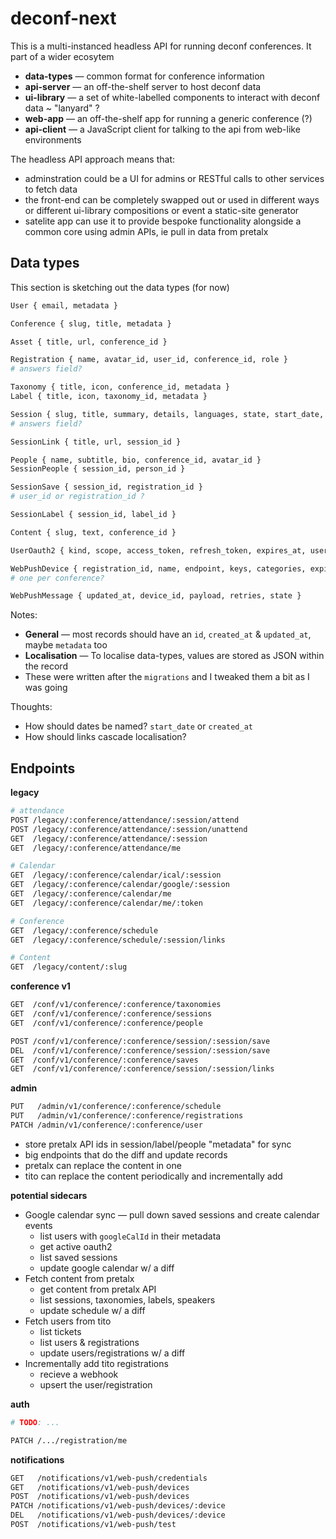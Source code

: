 # deconf-next

This is a multi-instanced headless API for running deconf conferences.
It part of a wider ecosytem

- **data-types** — common format for conference information
- **api-server** — an off-the-shelf server to host deconf data
- **ui-library** — a set of white-labelled components to interact with deconf data ~ "lanyard" ?
- **web-app** — an off-the-shelf app for running a generic conference (?)
- **api-client** — a JavaScript client for talking to the api from web-like environments

The headless API approach means that:

- adminstration could be a UI for admins or RESTful calls to other services to fetch data
- the front-end can be completely swapped out or used in different ways or different ui-library compositions
  or event a static-site generator
- satelite app can use it to provide bespoke functionality alongside a common core using admin APIs,
  ie pull in data from pretalx

## Data types

This section is sketching out the data types (for now)

```bash
User { email, metadata }

Conference { slug, title, metadata }

Asset { title, url, conference_id }

Registration { name, avatar_id, user_id, conference_id, role }
# answers field?

Taxonomy { title, icon, conference_id, metadata }
Label { title, icon, taxonomy_id, metadata }

Session { slug, title, summary, details, languages, state, start_date, end_date, conference_id, metadata }
# answers field?

SessionLink { title, url, session_id }

People { name, subtitle, bio, conference_id, avatar_id }
SessionPeople { session_id, person_id }

SessionSave { session_id, registration_id }
# user_id or registration_id ?

SessionLabel { session_id, label_id }

Content { slug, text, conference_id }

UserOauth2 { kind, scope, access_token, refresh_token, expires_at, user_id }

WebPushDevice { registration_id, name, endpoint, keys, categories, expires_at }
# one per conference?

WebPushMessage { updated_at, device_id, payload, retries, state }
```

Notes:

- **General** — most records should have an `id`, `created_at` & `updated_at`, maybe `metadata` too
- **Localisation** — To localise data-types, values are stored as JSON within the record
- These were written after the `migrations` and I tweaked them a bit as I was going

Thoughts:

- How should dates be named? `start_date` or `created_at`
- How should links cascade localisation?

## Endpoints

**legacy**

```bash
# attendance
POST /legacy/:conference/attendance/:session/attend
POST /legacy/:conference/attendance/:session/unattend
GET  /legacy/:conference/attendance/:session
GET  /legacy/:conference/attendance/me

# Calendar
GET  /legacy/:conference/calendar/ical/:session
GET  /legacy/:conference/calendar/google/:session
GET  /legacy/:conference/calendar/me
GET  /legacy/:conference/calendar/me/:token

# Conference
GET  /legacy/:conference/schedule
GET  /legacy/:conference/schedule/:session/links

# Content
GET  /legacy/content/:slug
```

**conference v1**

```bash
GET  /conf/v1/conference/:conference/taxonomies
GET  /conf/v1/conference/:conference/sessions
GET  /conf/v1/conference/:conference/people

POST /conf/v1/conference/:conference/session/:session/save
DEL  /conf/v1/conference/:conference/session/:session/save
GET  /conf/v1/conference/:conference/saves
GET  /conf/v1/conference/:conference/session/:session/links
```

**admin**

```bash
PUT   /admin/v1/conference/:conference/schedule
PUT   /admin/v1/conference/:conference/registrations
PATCH /admin/v1/conference/:conference/user
```

- store pretalx API ids in session/label/people "metadata" for sync
- big endpoints that do the diff and update records
- pretalx can replace the content in one
- tito can replace the content periodically and incrementally add

**potential sidecars**

- Google calendar sync — pull down saved sessions and create calendar events
  - list users with `googleCalId` in their metadata
  - get active oauth2
  - list saved sessions
  - update google calendar w/ a diff
- Fetch content from pretalx
  - get content from pretalx API
  - list sessions, taxonomies, labels, speakers
  - update schedule w/ a diff
- Fetch users from tito
  - list tickets
  - list users & registrations
  - update users/registrations w/ a diff
- Incrementally add tito registrations
  - recieve a webhook
  - upsert the user/registration

**auth**

```bash
# TODO: ...

PATCH /.../registration/me
```

**notifications**

```bash
GET   /notifications/v1/web-push/credentials
GET   /notifications/v1/web-push/devices
POST  /notifications/v1/web-push/devices
PATCH /notifications/v1/web-push/devices/:device
DEL   /notifications/v1/web-push/devices/:device
POST  /notifications/v1/web-push/test
```
